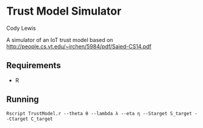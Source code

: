 # Trust Model Simulator
Cody Lewis

A simulator of an IoT trust model based on http://people.cs.vt.edu/~irchen/5984/pdf/Saied-CS14.pdf

## Requirements
  - R

## Running
`Rscript TrustModel.r --theta θ --lambda λ --eta η --Starget S_target --Ctarget C_target`
